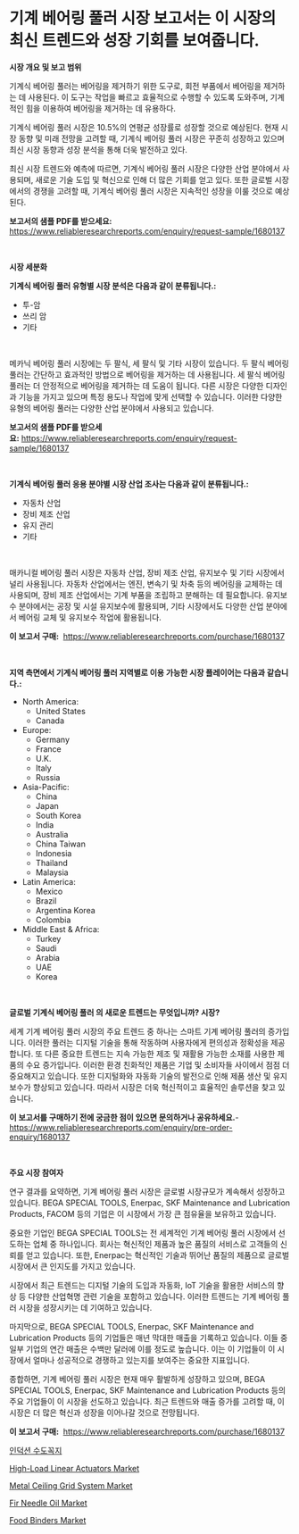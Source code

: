 <p><h1>기계 베어링 풀러 시장 보고서는 이 시장의 최신 트렌드와 성장 기회를 보여줍니다.</h1></p><p><strong>시장 개요 및 보고 범위</strong></p>
<p><p>기계식 베어링 풀러는 베어링을 제거하기 위한 도구로, 회전 부품에서 베어링을 제거하는 데 사용된다. 이 도구는 작업을 빠르고 효율적으로 수행할 수 있도록 도와주며, 기계적인 힘을 이용하여 베어링을 제거하는 데 유용하다. </p><p>기계식 베어링 풀러 시장은 10.5%의 연평균 성장률로 성장할 것으로 예상된다. 현재 시장 동향 및 미래 전망을 고려할 때, 기계식 베어링 풀러 시장은 꾸준히 성장하고 있으며 최신 시장 동향과 성장 분석을 통해 더욱 발전하고 있다. </p><p>최신 시장 트렌드와 예측에 따르면, 기계식 베어링 풀러 시장은 다양한 산업 분야에서 사용되며, 새로운 기술 도입 및 혁신으로 인해 더 많은 기회를 얻고 있다. 또한 글로벌 시장에서의 경쟁을 고려할 때, 기계식 베어링 풀러 시장은 지속적인 성장을 이룰 것으로 예상된다.</p></p>
<p><strong>보고서의 샘플 PDF를 받으세요:</strong> <a href="https://www.reliableresearchreports.com/enquiry/request-sample/1680137">https://www.reliableresearchreports.com/enquiry/request-sample/1680137</a></p>
<p>&nbsp;</p>
<p><strong>시장 세분화</strong></p>
<p><strong>기계식 베어링 풀러 유형별 시장 분석은 다음과 같이 분류됩니다.:</strong></p>
<p><ul><li>투-암</li><li>쓰리 암</li><li>기타</li></ul></p>
<p>&nbsp;</p>
<p><p>메카닉 베어링 풀러 시장에는 두 팔식, 세 팔식 및 기타 시장이 있습니다. 두 팔식 베어링 풀러는 간단하고 효과적인 방법으로 베어링을 제거하는 데 사용됩니다. 세 팔식 베어링 풀러는 더 안정적으로 베어링을 제거하는 데 도움이 됩니다. 다른 시장은 다양한 디자인과 기능을 가지고 있으며 특정 용도나 작업에 맞게 선택할 수 있습니다. 이러한 다양한 유형의 베어링 풀러는 다양한 산업 분야에서 사용되고 있습니다.</p></p>
<p><strong>보고서의 샘플 PDF를 받으세요:</strong>&nbsp;<a href="https://www.reliableresearchreports.com/enquiry/request-sample/1680137">https://www.reliableresearchreports.com/enquiry/request-sample/1680137</a></p>
<p>&nbsp;</p>
<p><strong> 기계식 베어링 풀러 응용 분야별 시장 산업 조사는 다음과 같이 분류됩니다.:</strong></p>
<p><ul><li>자동차 산업</li><li>장비 제조 산업</li><li>유지 관리</li><li>기타</li></ul></p>
<p>&nbsp;</p>
<p><p>매카니컬 베어링 풀러 시장은 자동차 산업, 장비 제조 산업, 유지보수 및 기타 시장에서 널리 사용됩니다. 자동차 산업에서는 엔진, 변속기 및 차축 등의 베어링을 교체하는 데 사용되며, 장비 제조 산업에서는 기계 부품을 조립하고 분해하는 데 필요합니다. 유지보수 분야에서는 공장 및 시설 유지보수에 활용되며, 기타 시장에서도 다양한 산업 분야에서 베어링 교체 및 유지보수 작업에 활용됩니다.</p></p>
<p><strong>이 보고서 구매:</strong>&nbsp; <a href="https://www.reliableresearchreports.com/purchase/1680137">https://www.reliableresearchreports.com/purchase/1680137</a></p>
<p>&nbsp;</p>
<p><strong>지역 측면에서 기계식 베어링 풀러 지역별로 이용 가능한 시장 플레이어는 다음과 같습니다.:</strong></p>
<p><ul>
    <li>
        North America:
        <ul>
            <li>United States</li>
            <li>Canada</li>
        </ul>
    </li>
    <li>
        Europe:
        <ul>
            <li>Germany</li>
            <li>France</li>
            <li>U.K.</li>
            <li>Italy</li>
            <li>Russia</li>
        </ul>
    </li>
    <li>
        Asia-Pacific:
        <ul>
            <li>China</li>
            <li>Japan</li>
            <li>South Korea</li>
            <li>India</li>
            <li>Australia</li>
            <li>China Taiwan</li>
            <li>Indonesia</li>
            <li>Thailand</li>
            <li>Malaysia</li>
        </ul>
    </li>
    <li>
        Latin America:
        <ul>
            <li>Mexico</li>
            <li>Brazil</li>
            <li>Argentina Korea</li>
            <li>Colombia</li>
        </ul>
    </li>
    <li>
        Middle East & Africa:
        <ul>
            <li>Turkey</li>
            <li>Saudi</li>
            <li>Arabia</li>
            <li>UAE</li>
            <li>Korea</li>
        </ul>
    </li>
    </ul></p>
<p>&nbsp;</p>
<p><strong>글로벌 기계식 베어링 풀러 의 새로운 트렌드는 무엇입니까? 시장?</strong></p>
<p><p>세계 기계 베어링 풀러 시장의 주요 트렌드 중 하나는 스마트 기계 베어링 풀러의 증가입니다. 이러한 풀러는 디지털 기술을 통해 작동하며 사용자에게 편의성과 정확성을 제공합니다. 또 다른 중요한 트렌드는 지속 가능한 제조 및 재활용 가능한 소재를 사용한 제품의 수요 증가입니다. 이러한 환경 친화적인 제품은 기업 및 소비자들 사이에서 점점 더 중요해지고 있습니다. 또한 디지털화와 자동화 기술의 발전으로 인해 제품 생산 및 유지보수가 향상되고 있습니다. 따라서 시장은 더욱 혁신적이고 효율적인 솔루션을 찾고 있습니다.</p></p>
<p><strong>이 보고서를 구매하기 전에 궁금한 점이 있으면 문의하거나 공유하세요.</strong>- <a href="https://www.reliableresearchreports.com/enquiry/pre-order-enquiry/1680137">https://www.reliableresearchreports.com/enquiry/pre-order-enquiry/1680137</a></p>
<p>&nbsp;</p>
<p><strong>주요 시장 참여자</strong></p>
<p><p>연구 결과를 요약하면, 기계 베어링 풀러 시장은 글로벌 시장규모가 계속해서 성장하고 있습니다. BEGA SPECIAL TOOLS, Enerpac, SKF Maintenance and Lubrication Products, FACOM 등의 기업은 이 시장에서 가장 큰 점유율을 보유하고 있습니다. </p><p>중요한 기업인 BEGA SPECIAL TOOLS는 전 세계적인 기계 베어링 풀러 시장에서 선도하는 업체 중 하나입니다. 회사는 혁신적인 제품과 높은 품질의 서비스로 고객들의 신뢰를 얻고 있습니다. 또한, Enerpac는 혁신적인 기술과 뛰어난 품질의 제품으로 글로벌 시장에서 큰 인지도를 가지고 있습니다. </p><p>시장에서 최근 트렌드는 디지털 기술의 도입과 자동화, IoT 기술을 활용한 서비스의 향상 등 다양한 산업혁명 관련 기술을 포함하고 있습니다. 이러한 트렌드는 기계 베어링 풀러 시장을 성장시키는 데 기여하고 있습니다. </p><p>마지막으로, BEGA SPECIAL TOOLS, Enerpac, SKF Maintenance and Lubrication Products 등의 기업들은 매년 막대한 매출을 기록하고 있습니다. 이들 중 일부 기업의 연간 매출은 수백만 달러에 이를 정도로 높습니다. 이는 이 기업들이 이 시장에서 얼마나 성공적으로 경쟁하고 있는지를 보여주는 중요한 지표입니다. </p><p>종합하면, 기계 베어링 풀러 시장은 현재 매우 활발하게 성장하고 있으며, BEGA SPECIAL TOOLS, Enerpac, SKF Maintenance and Lubrication Products 등의 주요 기업들이 이 시장을 선도하고 있습니다. 최근 트렌드와 매출 증가를 고려할 때, 이 시장은 더 많은 혁신과 성장을 이어나갈 것으로 전망됩니다.</p></p>
<p><strong>이 보고서 구매:</strong>&nbsp;&nbsp;<a href="https://www.reliableresearchreports.com/purchase/1680137">https://www.reliableresearchreports.com/purchase/1680137</a></p>
<p><p><a href="https://github.com/vsoq0zknh59/Market-Research-Report-List-1/blob/main/1135707191855.md">인덕션 수도꼭지</a></p><p><a href="https://three-jumbo-f6d.notion.site/High-Load-Linear-Actuators-Market-Research-Report-Reveals-The-Latest-Trends-And-Opportunities-of-thi-30f5129093e544cfa8841a76205f00e3">High-Load Linear Actuators Market</a></p><p><a href="https://issuu.com/reportprime-2/docs/metal-ceiling-grid-system-market-size-2030.pptx">Metal Ceiling Grid System Market</a></p><p><a href="https://github.com/globismark/Market-Research-Report-List-2/blob/main/fir-needle-oil-market.md">Fir Needle Oil Market</a></p><p><a href="https://view.publitas.com/reportprime-1/food-binders-market-size-growth-outlook-from-2024-to-2031-projecting-at-markets-trends-analysis-by-application-regional-outlook-and-revenue/">Food Binders Market</a></p></p>
